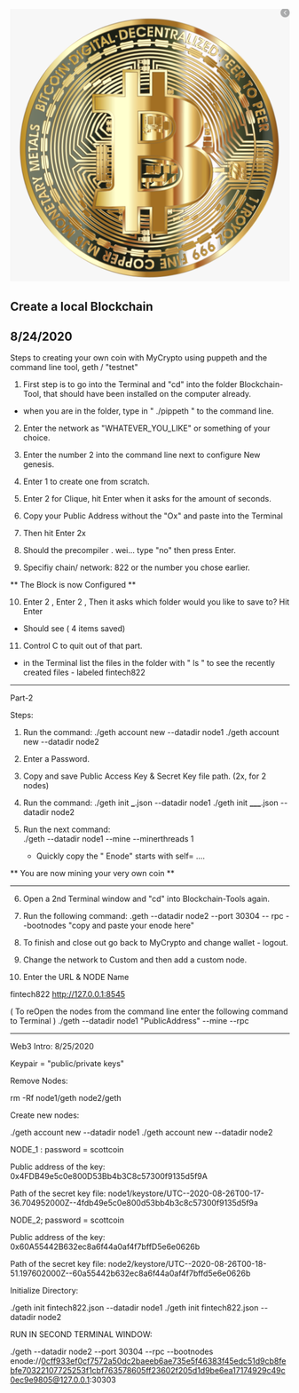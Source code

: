 ![bitcoin](bitcoin_pic.png)

## Create a local Blockchain

## 8/24/2020

Steps to creating your own coin with MyCrypto using puppeth and the command line tool, geth / "testnet"

1. First step is to go into the Terminal and "cd" into the folder Blockchain-Tool, that should have been installed on the computer already.

- when you are in the folder, type in " ./pippeth " to the command line.

2. Enter the network as "WHATEVER_YOU_LIKE" or something of your choice.

3. Enter the number 2 into the command line next to configure New genesis.

4. Enter 1 to create one from scratch.

5. Enter 2 for Clique, hit Enter when it asks for the amount of seconds.

6. Copy your Public Address without the "Ox" and paste into the Terminal

7. Then hit Enter 2x

8. Should the precompiler . wei... type "no" then press Enter.

9. Specifiy chain/ network: 822 or the number you chose earlier.

** The Block is now Configured **

10. Enter 2 , Enter 2 , Then it asks which folder would you like to save to? Hit Enter

- Should see ( 4 items saved)

11. Control C to quit out of that part.

- in the Terminal list the files in the folder with " ls " to see the recently created files - labeled fintech822

---

Part-2

Steps:

1. Run the command: ./geth account new --datadir node1
   ./geth account new --datadir node2

2. Enter a Password.

3. Copy and save Public Access Key & Secret Key file path. (2x, for 2 nodes)

4. Run the command: ./geth init **\_**.json --datadir node1
   ./geth init **\_\_\_**.json --datadir node2

5. Run the next command:  
   ./geth --datadir node1 --mine --minerthreads 1

   - Quickly copy the " Enode" starts with self= ....

** You are now mining your very own coin **

---

6. Open a 2nd Terminal window and "cd" into Blockchain-Tools again.

7. Run the following command:
   .geth --datadir node2 --port 30304 -- rpc --bootnodes "copy and paste your enode here"

8. To finish and close out go back to MyCrypto and change wallet - logout.

9. Change the network to Custom and then add a custom node.

10. Enter the URL & NODE Name

fintech822
http://127.0.0.1:8545

( To reOpen the nodes from the command line enter the following command to Terminal )
./geth --datadir node1 "PublicAddress" --mine --rpc

---

Web3 Intro: 8/25/2020

Keypair = "public/private keys"

Remove Nodes:

rm -Rf node1/geth node2/geth

Create new nodes:

./geth account new --datadir node1
./geth account new --datadir node2

NODE_1 : password = scottcoin

Public address of the key:  
0x4FDB49e5c0e800D53Bb4b3C8c57300f9135d5f9A

Path of the secret key file: node1/keystore/UTC--2020-08-26T00-17-36.704952000Z--4fdb49e5c0e800d53bb4b3c8c57300f9135d5f9a

NODE_2; password = scottcoin

Public address of the key: 0x60A55442B632ec8a6f44a0af4f7bffD5e6e0626b

Path of the secret key file: node2/keystore/UTC--2020-08-26T00-18-51.197602000Z--60a55442b632ec8a6f44a0af4f7bffd5e6e0626b

Initialize Directory:

./geth init fintech822.json --datadir node1
./geth init fintech822.json --datadir node2

RUN IN SECOND TERMINAL WINDOW:

./geth --datadir node2 --port 30304 --rpc --bootnodes
enode://0cff933ef0cf7572a50dc2baeeb6ae735e5f46383f45edc51d9cb8febfe70322107725253f1cbf763578605ff23602f205d1d9be6ea17174929c49c0ec9e9805@127.0.0.1:30303
